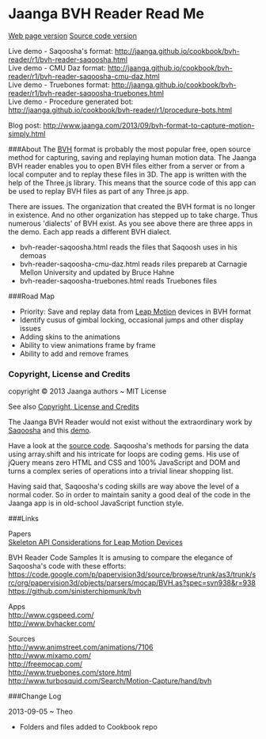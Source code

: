 Jaanga BVH Reader Read Me
====
[Web page version]( http://jaanga.github.io/cookbook/bvh-reader/)
[Source code version]( https://github.com/jaanga/cookbook/tree/gh-pages/bvh-reader/ )


Live demo - Saqoosha's format: <http://jaanga.github.io/cookbook/bvh-reader/r1/bvh-reader-saqoosha.html>  
Live demo - CMU Daz format: <http://jaanga.github.io/cookbook/bvh-reader/r1/bvh-reader-saqoosha-cmu-daz.html>  
Live demo - Truebones format: <http://jaanga.github.io/cookbook/bvh-reader/r1/bvh-reader-saqoosha-truebones.html>  
Live demo - Procedure generated bot: <http://jaanga.github.io/cookbook/bvh-reader/r1/procedure-bots.html>  

Blog post: <http://www.jaanga.com/2013/09/bvh-format-to-capture-motion-simply.html>  

###About
The [BVH](http://en.wikipedia.org/wiki/Biovision_Hierarchy) format is probably the most popular free, 
open source method for capturing, saving and replaying human motion data. The Jaanga BVH reader enables you 
to open BVH files either from a server or from a local computer and to replay these files in 3D. 
The app is written with the help of the Three.js library. 
This means that the source code of this app can be used to replay BVH files as part of any Three.js app.

There are issues. The organization that created the BVH format is no longer in existence. 
And no other organization has stepped up to take charge. Thus numerous 'dialects' of BVH exist. 
As you see above there are three apps in the demo. Each app reads a different BVH dialect.

* bvh-reader-saqoosha.html reads the files that Saqoosh uses in his demoas
* bvh-reader-saqoosha-cmu-daz.html reads riles prepareb at Carnagie Mellon University and updated by Bruce Hahne
* bvh-reader-saqoosha-truebones.html reads Truebones files

###Road Map
* Priority: Save and replay data from [Leap Motion](http://leapmotion.com) devices in BVH format
* Identify cusus of gimbal locking, occasional jumps and other display issues 
* Adding skins to the animations
* Ability to view animations frame by frame
* Ability to add and remove frames 


### Copyright, License and Credits
copyright &copy; 2013 Jaanga authors ~ MIT License

See also [Copyright, License and Credits](https://github.com/jaanga/cookbook/blob/gh-pages/bvh-reader/copyright-license-credits.md)  

The Jaanga BVH Reader would not exist without the extraordinary work by [Saqoosha](http://saqoo.sh/a/) 
and this [demo](http://saqoo.sh/a/labs/perfume/3/).  

Have a look at the [source code](http://saqoo.sh/a/labs/perfume/3/scripts/parser.js).
Saqoosha's methods for parsing the data using array.shift and his intricate for loops are coding gems.
His use of jQuery means zero HTML and CSS and 100% JavaScript and DOM 
and turns a complex series of operations into a trivial linear shopping list.

Having said that, Saqoosha's coding skills are way above the level of a normal coder. 
So in order to maintain sanity a good deal of the code in the Jaanga app is in old-school JavaScript function style.

###Links

Papers  
[Skeleton API Considerations for Leap Motion Devices](https://docs.google.com/document/d/1jVB3RP0Xnhp_py0hhbbZ8jZtHW-MSkxbGKEUPWwtMos/edit#heading=h.2cmd03se8bwk)  

BVH Reader Code Samples
It is amusing to compare the elegance of Saqoosha's code with these efforts:  
<https://code.google.com/p/papervision3d/source/browse/trunk/as3/trunk/src/org/papervision3d/objects/parsers/mocap/BVH.as?spec=svn938&r=938>  
<https://github.com/sinisterchipmunk/bvh>


Apps  
http://www.cgspeed.com/  
http://www.bvhacker.com/  

Sources  
http://www.animstreet.com/animations/7106  
http://www.mixamo.com/  
http://freemocap.com/  
http://www.truebones.com/store.html
http://www.turbosquid.com/Search/Motion-Capture/hand/bvh  


###Change Log

2013-09-05 ~ Theo
* Folders and files added to Cookbook repo